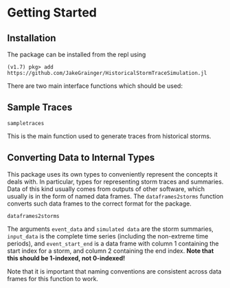 # Getting Started

## Installation

The package can be installed from the repl using
```julia-repl
(v1.7) pkg> add https://github.com/JakeGrainger/HistoricalStormTraceSimulation.jl
```

There are two main interface functions which should be used:

## Sample Traces

```@docs
sampletraces
```

This is the main function used to generate traces from historical storms.

## Converting Data to Internal Types

This package uses its own types to conveniently represent the concepts it deals with. In particular, types for representing storm traces and summaries.
Data of this kind usually comes from outputs of other software, which usually is in the form of named data frames. The `dataframes2storms` function converts such data frames to the correct format for the package.

```@docs
dataframes2storms
```

The arguments `event_data` and `simulated data` are the storm summaries, `input_data` is the complete time series (including the non-extreme time periods), and `event_start_end` is a data frame with column 1 containing the start index for a storm, and column 2 containing the end index. **Note that this should be 1-indexed, not 0-indexed!**

Note that it is important that naming conventions are consistent across data frames for this function to work.

